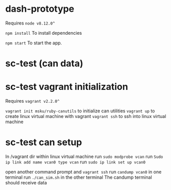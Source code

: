 # dash-prototype

Requires `node v8.12.0^`

`npm install` To install dependencies

`npm start` To start the app.

# sc-test (can data)

# sc-test vagrant initialization
Requires `vagrant v2.2.0^`

`vagrant init msku/ruby-canutils` to initialize can utilities
`vagrant up` to create linux virtual machine with vagrant
`vagrant ssh` to ssh into linux virtual machine

# sc-test can setup
In /vagrant dir within linux virtual machine
run `sudo modprobe vcan`
run `Sudo ip link add name vcan0 type vcan` 
run `sudo ip link set up vcan0`

open another command prompt and `vagrant ssh`
run `candump vcan0` in one terminal
run `./can_sim.sh` in the other terminal
The candump terminal should receive data
